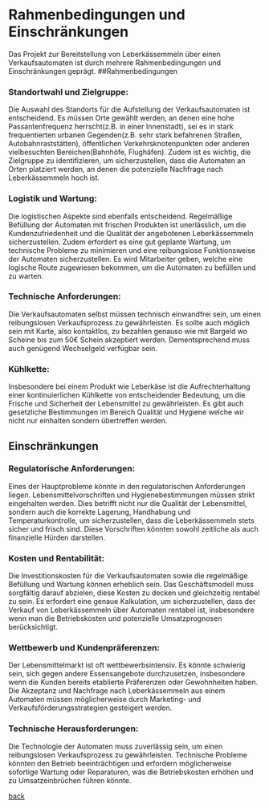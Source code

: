 # Rahmenbedingungen und Einschränkungen
Das Projekt zur Bereitstellung von Leberkässemmeln über einen Verkaufsautomaten ist durch mehrere Rahmenbedingungen und Einschränkungen geprägt. 
##Rahmenbedingungen

### Standortwahl und Zielgruppe:
Die Auswahl des Standorts für die Aufstellung der Verkaufsautomaten ist entscheidend. Es müssen Orte gewählt werden, an denen eine hohe Passantenfrequenz herrscht(z.B. in einer Innenstadt), sei es in stark frequentierten urbanen Gegenden(z.B. sehr stark befahrenen Straßen, Autobahnraststätten), öffentlichen Verkehrsknotenpunkten oder anderen vielbesuchten Bereichen(Bahnhöfe, Flughäfen). Zudem ist es wichtig, die Zielgruppe zu identifizieren, um sicherzustellen, dass die Automaten an Orten platziert werden, an denen die potenzielle Nachfrage nach Leberkässemmeln hoch ist.

### Logistik und Wartung:
Die logistischen Aspekte sind ebenfalls entscheidend. Regelmäßige Befüllung der Automaten mit frischen Produkten ist unerlässlich, um die Kundenzufriedenheit und die Qualität der angebotenen Leberkässemmeln sicherzustellen. Zudem erfordert es eine gut geplante Wartung, um technische Probleme zu minimieren und eine reibungslose Funktionsweise der Automaten sicherzustellen. Es wird Mitarbeiter geben, welche eine logische Route zugewiesen bekommen, um die Automaten zu befüllen und zu warten.

### Technische Anforderungen:
Die Verkaufsautomaten selbst müssen technisch einwandfrei sein, um einen reibungslosen Verkaufsprozess zu gewährleisten. Es sollte auch möglich sein mit Karte, also kontaktlos, zu bezahlen genauso wie mit Bargeld wo Scheine bis zum 50€ Schein akzeptiert werden. Dementsprechend muss auch genügend Wechselgeld verfügbar sein. 

### Kühlkette:
Insbesondere bei einem Produkt wie Leberkäse ist die Aufrechterhaltung einer kontinuierlichen Kühlkette von entscheidender Bedeutung, um die Frische und Sicherheit der Lebensmittel zu gewährleisten. Es gibt auch gesetzliche Bestimmungen im Bereich Qualität und Hygiene welche wir nicht nur einhalten sondern übertreffen werden.

## Einschränkungen

### Regulatorische Anforderungen:
Eines der Hauptprobleme könnte in den regulatorischen Anforderungen liegen. Lebensmittelvorschriften und Hygienebestimmungen müssen strikt eingehalten werden. Dies betrifft nicht nur die Qualität der Lebensmittel, sondern auch die korrekte Lagerung, Handhabung und Temperaturkontrolle, um sicherzustellen, dass die Leberkässemmeln stets sicher und frisch sind. Diese Vorschriften könnten sowohl zeitliche als auch finanzielle Hürden darstellen.

### Kosten und Rentabilität:
Die Investitionskosten für die Verkaufsautomaten sowie die regelmäßige Befüllung und Wartung können erheblich sein. Das Geschäftsmodell muss sorgfältig darauf abzielen, diese Kosten zu decken und gleichzeitig rentabel zu sein. Es erfordert eine genaue Kalkulation, um sicherzustellen, dass der Verkauf von Leberkässemmeln über Automaten rentabel ist, insbesondere wenn man die Betriebskosten und potenzielle Umsatzprognosen berücksichtigt.

### Wettbewerb und Kundenpräferenzen:
Der Lebensmittelmarkt ist oft wettbewerbsintensiv. Es könnte schwierig sein, sich gegen andere Essensangebote durchzusetzen, insbesondere wenn die Kunden bereits etablierte Präferenzen oder Gewohnheiten haben. Die Akzeptanz und Nachfrage nach Leberkässemmeln aus einem Automaten müssen möglicherweise durch Marketing- und Verkaufsförderungsstrategien gesteigert werden.

### Technische Herausforderungen:
Die Technologie der Automaten muss zuverlässig sein, um einen reibungslosen Verkaufsprozess zu gewährleisten. Technische Probleme könnten den Betrieb beeinträchtigen und erfordern möglicherweise sofortige Wartung oder Reparaturen, was die Betriebskosten erhöhen und zu Umsatzeinbrüchen führen könnte.

[back](2.Deckblatt.md)